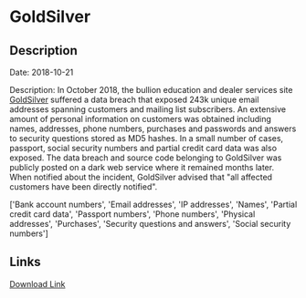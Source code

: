 # GoldSilver

## Description

Date: 2018-10-21

Description:
In October 2018, the bullion education and dealer services site <a href="https://goldsilver.com/" target="_blank" rel="noopener">GoldSilver</a> suffered a data breach that exposed 243k unique email addresses spanning customers and mailing list subscribers. An extensive amount of personal information on customers was obtained including names, addresses, phone numbers, purchases and passwords and answers to security questions stored as MD5 hashes. In a small number of cases, passport, social security numbers and partial credit card data was also exposed. The data breach and source code belonging to GoldSilver was publicly posted on a dark web service where it remained months later. When notified about the incident, GoldSilver advised that &quot;all affected customers have been directly notified&quot;.


['Bank account numbers', 'Email addresses', 'IP addresses', 'Names', 'Partial credit card data', 'Passport numbers', 'Phone numbers', 'Physical addresses', 'Purchases', 'Security questions and answers', 'Social security numbers']

## Links

[Download Link](https://link-to.net/1229997/41.91362784783681/dynamic/?r=Z29sZHNpbHZlci5jb20=)